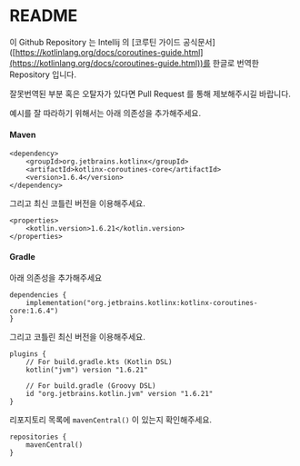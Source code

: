 # README

이 Github Repository 는 Intellij 의 \[코루틴 가이드 공식문서]\([https://kotlinlang.org/docs/coroutines-guide.html](https://kotlinlang.org/docs/coroutines-guide.html))를 한글로 번역한 Repository 입니다.

잘못번역된 부분 혹은 오탈자가 있다면 Pull Request 를 통해 제보해주시길 바랍니다.

예시를 잘 따라하기 위해서는 아래 의존성을 추가해주세요.

#### Maven

```
<dependency>
    <groupId>org.jetbrains.kotlinx</groupId>
    <artifactId>kotlinx-coroutines-core</artifactId>
    <version>1.6.4</version>
</dependency>
```

그리고 최신 코틀린 버전을 이용해주세요.

```
<properties>
    <kotlin.version>1.6.21</kotlin.version>
</properties>
```

#### Gradle

아래 의존성을 추가해주세요

```
dependencies {
    implementation("org.jetbrains.kotlinx:kotlinx-coroutines-core:1.6.4")
}
```

그리고 코틀린 최신 버전을 이용해주세요.

```
plugins {
    // For build.gradle.kts (Kotlin DSL)
    kotlin("jvm") version "1.6.21"
    
    // For build.gradle (Groovy DSL)
    id "org.jetbrains.kotlin.jvm" version "1.6.21"
}
```

리포지토리 목록에 `mavenCentral()` 이 있는지 확인해주세요.

```
repositories {
    mavenCentral()
}
```
